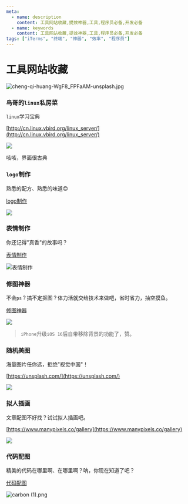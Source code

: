 ```yaml
---
meta:
  - name: description
    content: 工具网站收藏,提效神器,工具,程序员必备,开发必备
  - name: keywords
    content: 工具网站收藏,提效神器,工具,程序员必备,开发必备
tags: ["iTerms", "终端", "神器", "效率", "程序员"]
---
```

# 工具网站收藏

![cheng-qi-huang-WgF8_FPFaAM-unsplash.jpg](https://2.z.wiki/images/20220520/8788faeae0294f3faa3d0b213582475a.jpg)


### 鸟哥的`linux`私房菜

`linux`学习宝典

[http://cn.linux.vbird.org/linux_server/](http://cn.linux.vbird.org/linux_server/)

![](https://3.z.wiki/images/20220520/ee8e1cc1fb2a43c08342ca98cc9e5a40.png)

咳咳，界面很古典

### `logo`制作

熟悉的配方、熟悉的味道😍 

[logo制作](https://logoly.pro/)

![](https://4.z.wiki/images/20220520/cf09003dd1ed4fc0913207c905e95fb5.png)


### 表情制作

你还记得"真香"的故事吗？

[表情制作](https://sorry.xuty.tk/wangjingze/)

![表情制作](https://0.z.wiki/images/20220520/91bf5202d0ff4b9e8678592f21823fca.gif)

### 修图神器

不会`ps`？搞不定抠图？体力活就交给技术来做吧，省时省力，抽空摸鱼。

[修图神器](https://www.remove.bg/zh)


![](https://1.z.wiki/images/20220520/ea66cb8143a14f35b4dde6a43d8fa581.png)

> `iPhone`升级`iOS 16`后自带移除背景的功能了，赞。

### 随机美图

海量图片任你选，拒绝"视觉中国"！

[https://unsplash.com/](https://unsplash.com/)

![](https://2.z.wiki/images/20220520/987cdbd366724946911c690ad0ef47d9.png)

### 拟人插画

文章配图不好找？试试拟人插画吧。

[https://www.manypixels.co/gallery](https://www.manypixels.co/gallery)

![](https://3.z.wiki/images/20220520/c6cfecfc628b47dc9079e101936c79eb.png)

### 代码配图

精美的代码在哪里啊、在哪里啊？呐，你现在知道了吧？

[代码配图](https://carbon.now.sh/)

![carbon (1).png](https://1.z.wiki/images/20220520/10525c34f95e40d4872f89f190880cc6.png)

